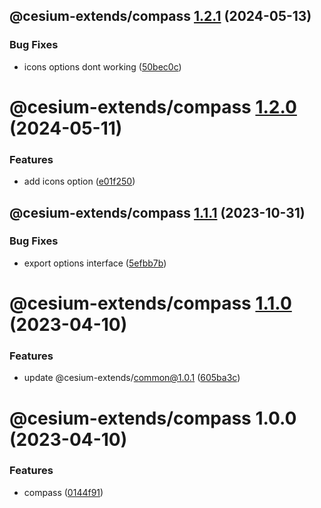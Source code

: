 ## @cesium-extends/compass [1.2.1](https://github.com/hongfaqiu/cesium-extends/compare/@cesium-extends/compass@1.2.0...@cesium-extends/compass@1.2.1) (2024-05-13)

### Bug Fixes

- icons options dont working ([50bec0c](https://github.com/hongfaqiu/cesium-extends/commit/50bec0ccc2ad2275fd86e478b771f6bdf3216660))

# @cesium-extends/compass [1.2.0](https://github.com/hongfaqiu/cesium-extends/compare/@cesium-extends/compass@1.1.1...@cesium-extends/compass@1.2.0) (2024-05-11)

### Features

- add icons option ([e01f250](https://github.com/hongfaqiu/cesium-extends/commit/e01f2500267a700585155e2ab1a462368c7a62b0))

## @cesium-extends/compass [1.1.1](https://github.com/hongfaqiu/cesium-extends/compare/@cesium-extends/compass@1.1.0...@cesium-extends/compass@1.1.1) (2023-10-31)

### Bug Fixes

- export options interface ([5efbb7b](https://github.com/hongfaqiu/cesium-extends/commit/5efbb7bed8726324cc95fba3bfc5a97d9af1c1cf))

# @cesium-extends/compass [1.1.0](https://github.com/hongfaqiu/cesium-extends/compare/@cesium-extends/compass@1.0.0...@cesium-extends/compass@1.1.0) (2023-04-10)

### Features

- update @cesium-extends/common@1.0.1 ([605ba3c](https://github.com/hongfaqiu/cesium-extends/commit/605ba3c4995f548381aa573c4f18926ef8b7e7fb))

# @cesium-extends/compass 1.0.0 (2023-04-10)

### Features

- compass ([0144f91](https://github.com/hongfaqiu/cesium-extends/commit/0144f919fc1e269554b6780bc1f601555ff72f98))
